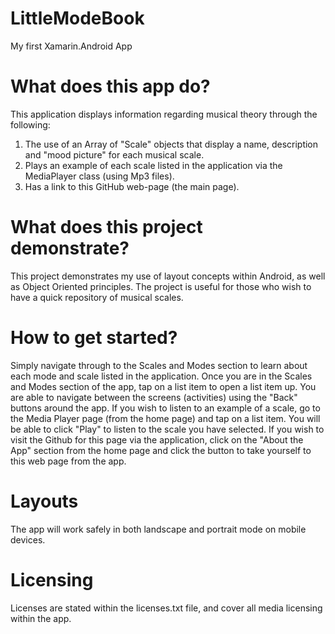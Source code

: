 # LittleModeBook
My first Xamarin.Android App

# What does this app do? 
This application displays information regarding musical theory through the following:
1. The use of an Array of "Scale" objects that display a name, description and "mood picture" for each musical scale.
2. Plays an example of each scale listed in the application via the MediaPlayer class (using Mp3 files). 
3. Has a link to this GitHub web-page (the main page).

# What does this project demonstrate?
This project demonstrates my use of layout concepts within Android, as well as Object Oriented principles. 
The project is useful for those who wish to have a quick repository of musical scales.

# How to get started?
Simply navigate through to the Scales and Modes section to learn about each mode and scale listed in the application. 
Once you are in the Scales and Modes section of the app, tap on a list item to open a list item up. 
You are able to navigate between the screens (activities) using the "Back" buttons around the app. 
If you wish to listen to an example of a scale, go to the Media Player page (from the home page) and tap on a list item. 
You will be able to click "Play" to listen to the scale you have selected. 
If you wish to visit the Github for this page via the application, click on the "About the App" section from the home page and click the button to take yourself to this web page from the app. 

# Layouts
The app will work safely in both landscape and portrait mode on mobile devices. 

# Licensing
Licenses are stated within the licenses.txt file, and cover all media licensing within the app. 

